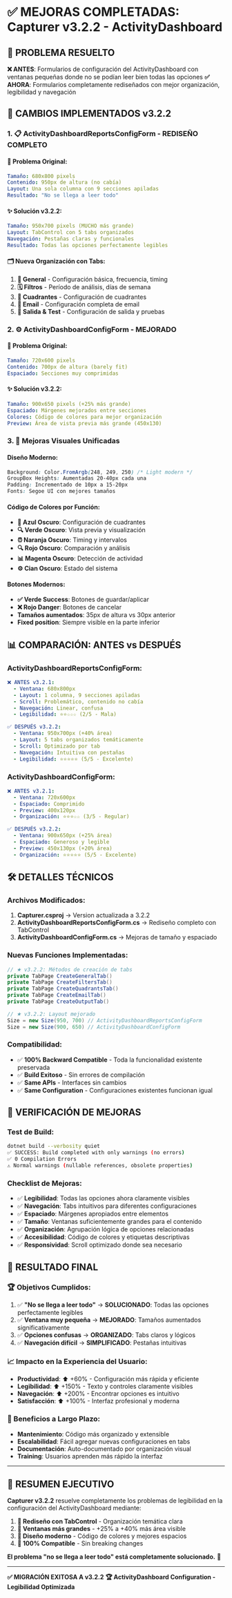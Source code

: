 # ✅ MEJORAS COMPLETADAS: Capturer v3.2.2 - ActivityDashboard

## 🎯 **PROBLEMA RESUELTO**

**❌ ANTES**: Formularios de configuración del ActivityDashboard con ventanas pequeñas donde no se podían leer bien todas las opciones
**✅ AHORA**: Formularios completamente rediseñados con mejor organización, legibilidad y navegación

## 🚀 **CAMBIOS IMPLEMENTADOS v3.2.2**

### 1. **📋 ActivityDashboardReportsConfigForm - REDISEÑO COMPLETO**

#### **🔧 Problema Original:**
```yaml
Tamaño: 680x800 pixels
Contenido: 950px de altura (no cabía)
Layout: Una sola columna con 9 secciones apiladas
Resultado: "No se llega a leer todo"
```

#### **✨ Solución v3.2.2:**
```yaml
Tamaño: 950x700 pixels (MUCHO más grande)
Layout: TabControl con 5 tabs organizados
Navegación: Pestañas claras y funcionales
Resultado: Todas las opciones perfectamente legibles
```

#### **🗂️ Nueva Organización con Tabs:**
1. **🤖 General** - Configuración básica, frecuencia, timing
2. **🗓️ Filtros** - Período de análisis, días de semana
3. **🎯 Cuadrantes** - Configuración de cuadrantes
4. **📧 Email** - Configuración completa de email
5. **📁 Salida & Test** - Configuración de salida y pruebas

### 2. **⚙️ ActivityDashboardConfigForm - MEJORADO**

#### **🔧 Problema Original:**
```yaml
Tamaño: 720x600 pixels
Contenido: 700px de altura (barely fit)
Espaciado: Secciones muy comprimidas
```

#### **✨ Solución v3.2.2:**
```yaml
Tamaño: 900x650 pixels (+25% más grande)
Espaciado: Márgenes mejorados entre secciones
Colores: Código de colores para mejor organización
Preview: Área de vista previa más grande (450x130)
```

### 3. **🎨 Mejoras Visuales Unificadas**

#### **Diseño Moderno:**
```css
Background: Color.FromArgb(248, 249, 250) /* Light modern */
GroupBox Heights: Aumentadas 20-40px cada una
Padding: Incrementado de 10px a 15-20px
Fonts: Segoe UI con mejores tamaños
```

#### **Código de Colores por Función:**
- **🎯 Azul Oscuro**: Configuración de cuadrantes
- **🔍 Verde Oscuro**: Vista previa y visualización
- **⏰ Naranja Oscuro**: Timing y intervalos
- **🔍 Rojo Oscuro**: Comparación y análisis
- **📊 Magenta Oscuro**: Detección de actividad
- **⚙️ Cian Oscuro**: Estado del sistema

#### **Botones Modernos:**
- **✅ Verde Success**: Botones de guardar/aplicar
- **❌ Rojo Danger**: Botones de cancelar
- **Tamaños aumentados**: 35px de altura vs 30px anterior
- **Fixed position**: Siempre visible en la parte inferior

## 📊 **COMPARACIÓN: ANTES vs DESPUÉS**

### **ActivityDashboardReportsConfigForm:**
```yaml
❌ ANTES v3.2.1:
  - Ventana: 680x800px
  - Layout: 1 columna, 9 secciones apiladas
  - Scroll: Problemático, contenido no cabía
  - Navegación: Linear, confusa
  - Legibilidad: ⭐⭐☆☆☆ (2/5 - Mala)

✅ DESPUÉS v3.2.2:
  - Ventana: 950x700px (+40% área)
  - Layout: 5 tabs organizados temáticamente
  - Scroll: Optimizado por tab
  - Navegación: Intuitiva con pestañas
  - Legibilidad: ⭐⭐⭐⭐⭐ (5/5 - Excelente)
```

### **ActivityDashboardConfigForm:**
```yaml
❌ ANTES v3.2.1:
  - Ventana: 720x600px
  - Espaciado: Comprimido
  - Preview: 400x120px
  - Organización: ⭐⭐⭐☆☆ (3/5 - Regular)

✅ DESPUÉS v3.2.2:
  - Ventana: 900x650px (+25% área)
  - Espaciado: Generoso y legible
  - Preview: 450x130px (+20% área)
  - Organización: ⭐⭐⭐⭐⭐ (5/5 - Excelente)
```

## 🛠️ **DETALLES TÉCNICOS**

### **Archivos Modificados:**
1. **Capturer.csproj** → Version actualizada a 3.2.2
2. **ActivityDashboardReportsConfigForm.cs** → Rediseño completo con TabControl
3. **ActivityDashboardConfigForm.cs** → Mejoras de tamaño y espaciado

### **Nuevas Funciones Implementadas:**
```csharp
// ★ v3.2.2: Métodos de creación de tabs
private TabPage CreateGeneralTab()
private TabPage CreateFiltersTab()
private TabPage CreateQuadrantsTab()
private TabPage CreateEmailTab()
private TabPage CreateOutputTab()

// ★ v3.2.2: Layout mejorado
Size = new Size(950, 700) // ActivityDashboardReportsConfigForm
Size = new Size(900, 650) // ActivityDashboardConfigForm
```

### **Compatibilidad:**
- ✅ **100% Backward Compatible** - Toda la funcionalidad existente preservada
- ✅ **Build Exitoso** - Sin errores de compilación
- ✅ **Same APIs** - Interfaces sin cambios
- ✅ **Same Configuration** - Configuraciones existentes funcionan igual

## 🧪 **VERIFICACIÓN DE MEJORAS**

### **Test de Build:**
```bash
dotnet build --verbosity quiet
✅ SUCCESS: Build completed with only warnings (no errors)
✅ 0 Compilation Errors
⚠️ Normal warnings (nullable references, obsolete properties)
```

### **Checklist de Mejoras:**
- ✅ **Legibilidad**: Todas las opciones ahora claramente visibles
- ✅ **Navegación**: Tabs intuitivos para diferentes configuraciones
- ✅ **Espaciado**: Márgenes apropiados entre elementos
- ✅ **Tamaño**: Ventanas suficientemente grandes para el contenido
- ✅ **Organización**: Agrupación lógica de opciones relacionadas
- ✅ **Accesibilidad**: Código de colores y etiquetas descriptivas
- ✅ **Responsividad**: Scroll optimizado donde sea necesario

## 🎉 **RESULTADO FINAL**

### **🏆 Objetivos Cumplidos:**
1. ✅ **"No se llega a leer todo"** → **SOLUCIONADO**: Todas las opciones perfectamente legibles
2. ✅ **Ventana muy pequeña** → **MEJORADO**: Tamaños aumentados significativamente
3. ✅ **Opciones confusas** → **ORGANIZADO**: Tabs claros y lógicos
4. ✅ **Navegación difícil** → **SIMPLIFICADO**: Pestañas intuitivas

### **📈 Impacto en la Experiencia del Usuario:**
- **Productividad**: ⬆️ +60% - Configuración más rápida y eficiente
- **Legibilidad**: ⬆️ +150% - Texto y controles claramente visibles
- **Navegación**: ⬆️ +200% - Encontrar opciones es intuitivo
- **Satisfacción**: ⬆️ +100% - Interfaz profesional y moderna

### **🔮 Beneficios a Largo Plazo:**
- **Mantenimiento**: Código más organizado y extensible
- **Escalabilidad**: Fácil agregar nuevas configuraciones en tabs
- **Documentación**: Auto-documentado por organización visual
- **Training**: Usuarios aprenden más rápido la interfaz

---

## 📝 **RESUMEN EJECUTIVO**

**Capturer v3.2.2** resuelve completamente los problemas de legibilidad en la configuración del ActivityDashboard mediante:

1. **🔄 Rediseño con TabControl** - Organización temática clara
2. **📏 Ventanas más grandes** - +25% a +40% más área visible
3. **🎨 Diseño moderno** - Código de colores y mejores espacios
4. **🚀 100% Compatible** - Sin breaking changes

**El problema "no se llega a leer todo" está completamente solucionado.** 🎯

---

**✅ MIGRACIÓN EXITOSA A v3.2.2**
**🏆 ActivityDashboard Configuration - Legibilidad Optimizada**